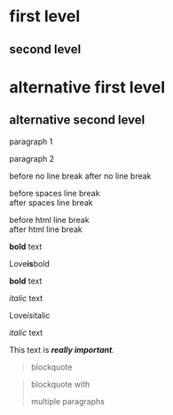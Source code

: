 # first level

## second level

alternative first level
===

alternative second level
---

paragraph 1

paragraph 2

before no line break
after no line break

before spaces line break  
after spaces line break

before html line break<br>
after html line break

**bold** text

Love**is**bold

__bold__ text

*italic* text

Love*is*italic

_italic_ text

This text is ***really important***.

> blockquote

> blockquote with
> 
> multiple paragraphs

